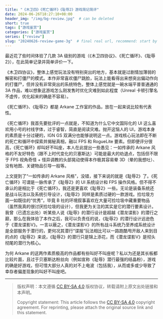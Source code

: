 ```yaml
---
title: "《木卫四》《死亡循环》《耻辱2》游戏简记简评"
date: 2024-06-26T18:27:10+08:00
header_img: "/img/bg-review.jpg"  # can be deleted
short: true
tags: ["游戏鉴赏"]
categories: ["游戏鉴赏"]
series: ["review"] 
slug: "20240626-review-game-3g"  # final real url, recommend: start by date, follow lower case words with hyphen splitter. E.g., `20230316-text-title`
---
```


最近花了些时间体验了几款 3A 级别的游戏（《木卫四协议》、《死亡循环》、《耻辱2》），在此简单记录并简单评价一下。

《木卫四协议》，整体上感觉玩法没有特别突出的地方，基本就是过剧情加薄弱的解密和打僵尸的模式。本作非常喜欢僵尸跳脸，玩法上能看得出来想突出偏动作向的打僵尸，但并没有非常突出的系统特色，整体上感觉就是一碗水端平普普通通的 3A 作品，难以想象这游戏怎么刚发售时优化灾难到如此程度（Unreal 卡顿引擎名不虚传，优化起来的确是不容易）。

《死亡循环》、《耻辱2》都是 Arkane 工作室的作品，放在一起来说比较有代表性。

《死亡循环》我首先要批评的一点就是，不知道为什么它中文国际化的 UI 这么喜欢用小号的衬线字体，过于睿智，简直是阅读灾难。抛开这恼人的 UI，游戏本身的素质是十分过硬的，IGN GS 双满分也能够说明这一点。游戏核心玩法即在不断的死亡和循环中探索并揭秘真相，融以 FPS 和 RogueLite 要素。但即便评分很高，《死亡循环》却叫好不叫座，本人在此提出一些愚见：一如传承的 Arkane 风格的不友好特色（跟不上时代变化的贝塞斯达）可能是最大的劝退点，包括但不限于 FPS 视角奇怪 + 怪异调教的头部晃动使得本作极其容易晕 3D（晕的我想吐）、没有地图、关键物品引导一般等。

上文提到了“一如传承的 Arkane 风格”，没错，接下来说的就是《耻辱2》了。《死亡循环》可谓是一脉传承了《耻辱2》的 UI 系统设计和 FPS 操作风格。但不得不承认的是相比于《死亡循环》，我还是更喜欢《耻辱2》一些。无论是装备系统还是战斗玩法以及系统引导设计，《耻辱2》同样是素质过硬的一款游戏。捡垃圾方面一如既往的“优秀”，毕竟 B 社的环境叙事喜欢在大量可捡垃圾中藏重要物品（虽然我真的很讨厌捡垃圾的设计），但我更为关注的其实是它的潜行要素设计。我曾（已遗忘出处）听某些人说《耻辱》的潜行设计是超越《潜龙谍影》的潜行之巅，那么在我体验了本作之后，我可以负责任的说，《耻辱2》的潜行设计远逊色于《潜龙谍影V》。一言以蔽之，《潜龙谍影V》的所有战斗系统乃至养成系统设计是全部服务于潜行的，更何况其潜行“谍报”玩法相比可以一路跑酷甩开敌人来到目的点的《耻辱2》来说，《耻辱2》的潜行只是锦上添花，而《潜龙谍影V》是彻头彻尾的潜行为核心。

为何 Arkane 的这两作素质极高的作品都有些叫好不叫座呢？私以为还是其长板都比较片面，且过于贝塞斯达粉丝向（例如宣称《耻辱》潜行最强的结晶粉），游戏的确是好游戏，但可惜大部分人真的对不上电波（包括我），从而或多或少导致了幸存者偏差现象的叫好不叫座吧。

---

> 版权声明：本文遵循 [CC BY-SA 4.0](https://creativecommons.org/licenses/by-sa/4.0/deed.zh) 版权协议，转载请附上原文出处链接和本声明。
>
> Copyright statement: This article follows the [CC BY-SA 4.0](https://creativecommons.org/licenses/by-sa/4.0/deed.en) copyright agreement. For reprinting, please attach the original source link and this statement.
